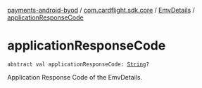 [payments-android-byod](../../index.md) / [com.cardflight.sdk.core](../index.md) / [EmvDetails](index.md) / [applicationResponseCode](./application-response-code.md)

# applicationResponseCode

`abstract val applicationResponseCode: `[`String`](https://kotlinlang.org/api/latest/jvm/stdlib/kotlin/-string/index.html)`?`

Application Response Code of the EmvDetails.


